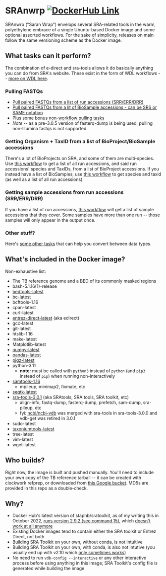 # SRAnwrp [![DockerHub Link](https://img.shields.io/docker/v/ashedpotatoes/sranwrp/1.1.15?logo=docker)](https://hub.docker.com/r/ashedpotatoes/sranwrp/tags)
SRAnwrp ("Saran Wrap") envelops several SRA-related tools in the warm, polyethylene embrace of a single Ubuntu-based Docker image and some optional assorted workflows. For the sake of simplicity, releases on main follow the same versioning scheme as the Docker image.

## What tasks can it perform?
The combination of e-direct and sra-tools allows it do basically anything you can do from SRA's website. These exist in the form of WDL workflows -- [more on WDL here](./wdl.md).

### Pulling FASTQs
* [Pull paired FASTQs from a list of run accessions (SRR/ERR/DRR)](./workflows/pull_paired_FASTQ_by_run_accession.wdl)
* [Pull paired FASTQs from a lit of BioSample accessions - can be SRS or SAME notation](./workflows/pull_paired_FASTQ_by_biosample.wdl)
* Plus some bonus [non-workflow pulling tasks](./tasks/pull_fastqs.wdl)
* *Note* -- as a pre-3.0.5 version of fasterq-dump is being used, pulling non-Illumina fastqs is not supported.

### Getting Organism + TaxID from a list of BioProject/BioSample accessions
There's a lot of BioProjects on SRA, and some of them are multi-species. Use [this workflow](./workflows/get_organisms_from_bioproject.wdl) to get a list of all run accessions, and said run accessions' species and TaxIDs, from a list of BioProject accessions. If you instead have a list of BioSamples, use [this workflow](./workflows/get_organisms_from_biosample.wdl) to get species and taxid (as well as a list of all run accessions).

### Getting sample accessions from run accessions (SRR/ERR/DRR)
If you have a list of run accessions, [this workflow](./workflows/get_samples_from_runs.wdl) will get a list of sample accessions that they cover. Some samples have more than one run -- those samples will only appear in the output once.

### Other stuff?
Here's [some other tasks](./tasks/processing_tasks.wdl) that can help you convert between data types.

## What's included in the Docker image?
Non-exhaustive list:
* The TB reference genome and a BED of its commonly masked regions
* bash-5.1.16(1)-release
* [bedtools-latest](https://github.com/arq5x/bedtools2)
* [bc-latest](https://www.gnu.org/software/bc/)
* bcftools-1.16
* cpan-latest
* curl-latest
* [entrez-direct-latest](https://www.ncbi.nlm.nih.gov/books/NBK179288/) (aka edirect)
* gcc-latest
* git-latest
* htslib-1.16
* make-latest
* Matplotlib-latest
* [numpy-latest](https://github.com/numpy/numpy)
* [pandas-latest](https://github.com/pandas-dev/pandas)
* [pigz-latest](https://github.com/madler/pigz)
* python-3.11
	* **note:** must be called with `python3` instead of `python` (and `pip3` instead of `pip`) when running non-interactively
* [samtools-1.16](https://github.com/samtools/samtools) 
  * mpileup, minimap2, fixmate, etc
* [seqtk-latest](https://github.com/lh3/seqtk)
* [sra-tools-3.0.1](https://github.com/ncbi/sra-tools) (aka SRAtools, SRA tools, SRA toolkit, etc)
	* align-info, fastq-dump, fasterq-dump, prefetch, sam-dump, sra-pileup, etc
	* fyi: [ncbi/ncbi-vdb](https://github.com/ncbi/ncbi-vdb) was merged with sra-tools in sra-tools-3.0.0 and vdb-get was retired in 3.0.1
* sudo-latest
* [taxoniumtools-latest](https://github.com/theosanderson/taxonium/tree/master/taxoniumtools)
* tree-latest
* vim-latest
* wget-latest

## Who builds?
Right now, the image is built and pushed manually. You'll need to include your own copy of the TB reference tarball -- it can be created with clockwork refprep, or downloaded from [this Google bucket](https://console.cloud.google.com/storage/browser/_details/topmed_workflow_testing/tb/ref/index_H37Rv_reference_output/Ref.H37Rv.tar). MD5s are provided in this repo as a double-check.

## Why?
* Docker Hub's latest version of staphb/sratoolkit, as of my writing this in October 2022, [runs version 2.9.2 (see command 15)](https://hub.docker.com/layers/staphb/sratoolkit/latest/images/sha256-84fc990e6d04f263d7bea82dcbff7f5dd9182ab5234314bb0daf2e2db977e4a0?context=explore), which [doesn't work at all anymore](https://github.com/ncbi/sra-tools/issues/714)
* Existing Docker images tend to contain either the SRA toolkit or Entrez Direct, not both
* Building SRA Toolkit on your own, without conda, is not intuitive
* Building SRA Toolkit on your own, with conda, is also not intutive (you usually end up with v2.10 which [only sometimes works](./debug/README.md))
* No need to run `vdb-config --interactive` or any other interactive process before using anything in this image; SRA Toolkit's config file is generated while building the image
